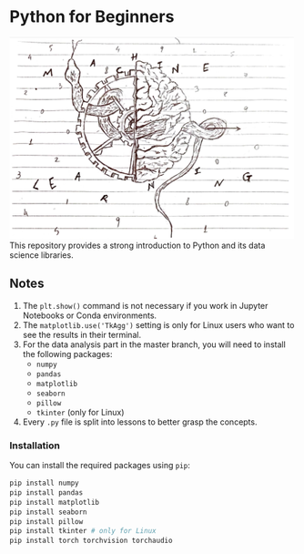
# Python for Beginners
<img src="Screenshot from 2024-07-16 17-56-16.png" alt="Python for Beginners" width="500">
This repository provides a strong introduction to Python and its data science libraries.

## Notes

1. The `plt.show()` command is not necessary if you work in Jupyter Notebooks or Conda environments.
2. The `matplotlib.use('TkAgg')` setting is only for Linux users who want to see the results in their terminal.
3. For the data analysis part in the master branch, you will need to install the following packages:
    - `numpy`
    - `pandas`
    - `matplotlib`
    - `seaborn`
    - `pillow`
    - `tkinter` (only for Linux)
4. Every `.py` file is split into lessons to better grasp the concepts.

### Installation

You can install the required packages using `pip`:

```sh
pip install numpy
pip install pandas
pip install matplotlib
pip install seaborn
pip install pillow
pip install tkinter # only for Linux
pip install torch torchvision torchaudio

